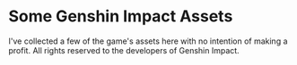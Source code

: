 # Some Genshin Impact Assets
I've collected a few of the game's assets here with no intention of making a profit. All rights reserved to the developers of Genshin Impact. 
